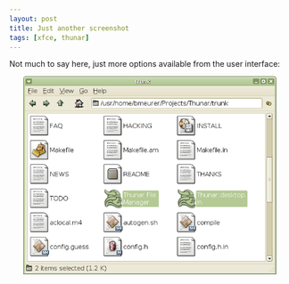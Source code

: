 ```yaml
---
layout: post
title: Just another screenshot
tags: [xfce, thunar]
---
```


Not much to say here, just more options available from the user interface:

<center><a href="/images/2005/thunar-traditional-style-20051115.png"><img src="/images/2005/thunar-traditional-style-20051115.png" width="90%" /></a></center>

